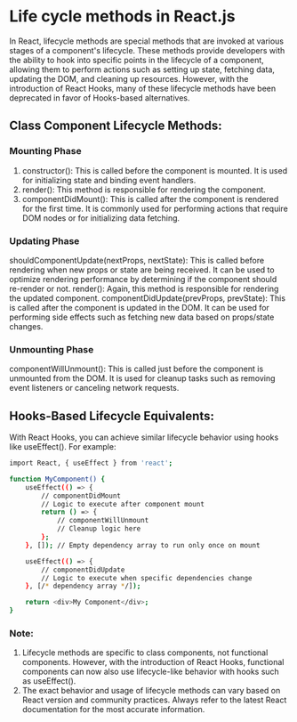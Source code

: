 # Life cycle methods in React.js 

In React, lifecycle methods are special methods that are invoked at various stages of a component's lifecycle. These methods provide developers with the ability to hook into specific points in the lifecycle of a component, allowing them to perform actions such as setting up state, fetching data, updating the DOM, and cleaning up resources. However, with the introduction of React Hooks, many of these lifecycle methods have been deprecated in favor of Hooks-based alternatives. 

## Class Component Lifecycle Methods:

### Mounting Phase

1. constructor(): This is called before the component is mounted. It is used for initializing state and binding event handlers.
2. render(): This method is responsible for rendering the component.
3. componentDidMount(): This is called after the component is rendered for the first time. It is commonly used for performing actions that require DOM nodes or for initializing data fetching.

### Updating Phase

shouldComponentUpdate(nextProps, nextState): This is called before rendering when new props or state are being received. It can be used to optimize rendering performance by determining if the component should re-render or not.
render(): Again, this method is responsible for rendering the updated component.
componentDidUpdate(prevProps, prevState): This is called after the component is updated in the DOM. It can be used for performing side effects such as fetching new data based on props/state changes.

### Unmounting Phase

componentWillUnmount(): This is called just before the component is unmounted from the DOM. It is used for cleanup tasks such as removing event listeners or canceling network requests.

## Hooks-Based Lifecycle Equivalents:

With React Hooks, you can achieve similar lifecycle behavior using hooks like useEffect(). For example:

```bash 
import React, { useEffect } from 'react';

function MyComponent() {
    useEffect(() => {
        // componentDidMount
        // Logic to execute after component mount
        return () => {
            // componentWillUnmount
            // Cleanup logic here
        };
    }, []); // Empty dependency array to run only once on mount

    useEffect(() => {
        // componentDidUpdate
        // Logic to execute when specific dependencies change
    }, [/* dependency array */]);

    return <div>My Component</div>;
}

```
### Note:
1. Lifecycle methods are specific to class components, not functional components. However, with the introduction of React Hooks, functional components can now also use lifecycle-like behavior with hooks such as useEffect().
2. The exact behavior and usage of lifecycle methods can vary based on React version and community practices. Always refer to the latest React documentation for the most accurate information.